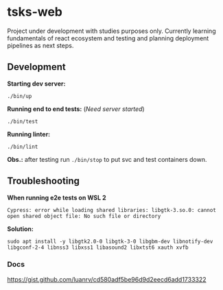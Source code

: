 # tsks-web

Project under development with studies purposes only. 
Currently learning fundamentals of react ecosystem and testing and planning deployment pipelines as next steps.

## Development

**Starting dev server:**

```
./bin/up
```

**Running end to end tests:** (_Need server started_)

```
./bin/test
```

**Running linter:**

```
./bin/lint
```

**Obs.:** after testing run `./bin/stop` to put svc and test containers down.

## Troubleshooting

**When running e2e tests on WSL 2**

`Cypress: error while loading shared libraries: libgtk-3.so.0: cannot open
shared object file: No such file or directory`

**Solution:**

```
sudo apt install -y libgtk2.0-0 libgtk-3-0 libgbm-dev libnotify-dev libgconf-2-4 libnss3 libxss1 libasound2 libxtst6 xauth xvfb
```

### Docs

https://gist.github.com/luanrv/cd580adf5be96d9d2eecd6add1733322
